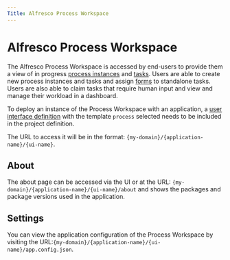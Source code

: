 ```yaml
---
Title: Alfresco Process Workspace
---
```


# Alfresco Process Workspace
The Alfresco Process Workspace is accessed by end-users to provide them a view of in progress [process instances](../workspace/workspace-processes.md) and [tasks](../workspace/workspace-tasks.md). Users are able to create new process instances and tasks and assign [forms](../modeling/modeling-forms/README.md) to standalone tasks. Users are also able to claim tasks that require human input and view and manage their workload in a dashboard.

To deploy an instance of the Process Workspace with an application, a [user interface definition](../modeling/modeling-interfaces.md) with the template `process` selected needs to be included in the project definition.

The URL to access it will be in the format: `{my-domain}/{application-name}/{ui-name}`. 

## About
The about page can be accessed via the UI or at the URL: `{my-domain}/{application-name}/{ui-name}/about` and shows the packages and package versions used in the application. 

## Settings
You can view the application configuration of the Process Workspace by visiting the URL:`{my-domain}/{application-name}/{ui-name}/app.config.json`.

